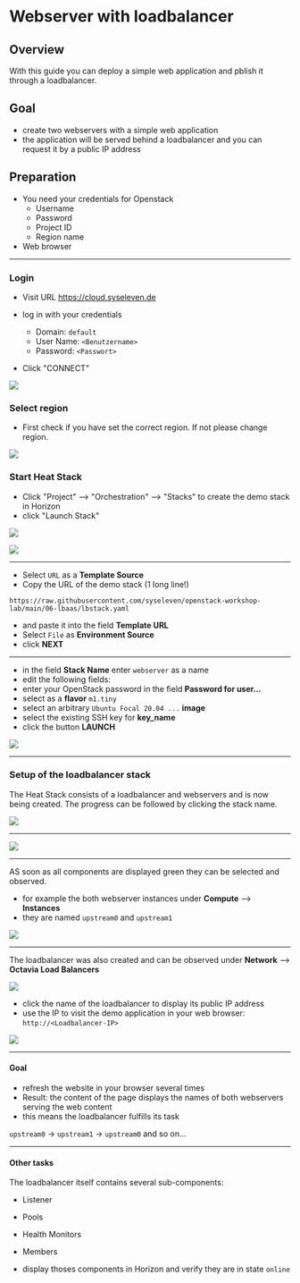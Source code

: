# Webserver with loadbalancer

## Overview

With this guide you can deploy a simple web application and pblish it through a loadbalancer.

## Goal

* create two webservers with a simple web application
* the application will be served behind a loadbalancer and you can request it by a public IP address

## Preparation

* You need your credentials for Openstack
  * Username
  * Password
  * Project ID
  * Region name
* Web browser

---

### Login

* Visit URL https://cloud.syseleven.de

* log in with your credentials
  * Domain: `default`
  * User Name: `<Benutzername>`
  * Password: `<Passwort>`
* Click "CONNECT"

![](images/001-login-window.png)

### Select region

* First check if you have set the correct region. If not please change region.

![](images/002-select-region.png)

### Start Heat Stack

* Click "Project" --> "Orchestration" --> "Stacks" to create the demo stack in Horizon
* click "Launch Stack"

![](images/003-orchestration-stacks.png)

![](images/04-select-stack-template.png)

---

* Select `URL` as a **Template Source**
* Copy the URL of the demo stack (1 long line!)

`https://raw.githubusercontent.com/syseleven/openstack-workshop-lab/main/06-lbaas/lbstack.yaml`

* and paste it into the field **Template URL**
* Select `File` as **Environment Source**
* click **NEXT**

---

* in the field **Stack Name** enter `webserver` as a name
* edit the following fields:
* enter your OpenStack password in the field **Password for user...**
* select as a **flavor** `m1.tiny`
* select an arbitrary `Ubuntu Focal 20.04 ...` **image**
* select the existing SSH key for **key_name**
* click the button **LAUNCH**

![](images/005-launch-webserver-stack.png)

---

### Setup of the loadbalancer stack

The Heat Stack consists of a loadbalancer and webservers and is now being created.
The progress can be followed by clicking the stack name.

![](images/006-webserver-stack-complete.png)

---

![](images/007-webserver-stack-topology.png)

---

AS soon as all components are displayed green they can be selected and observed.

* for example the both webserver instances under **Compute** --> **Instances**
* they are named `upstream0` and `upstream1`

![](images/008-webserver-instances.png)

---

The loadbalancer was also created and can be observed under **Network** --> **Octavia Load Balancers**

![](images/009-webserver-loadbalancer.png)

* click the name of the loadbalancer to display its public IP address
* use the IP to visit the demo application in your web browser: `http://<Loadbalancer-IP>`


![](images/010-loadbalancer-public-ip.png)

---

#### Goal

* refresh the website in your browser several times
* Result: the content of the page displays the names of both webservers serving the web content
* this means the loadbalancer fulfills its task

`upstream0` -> `upstream1` -> `upstream0` and so on...

---

#### Other tasks

The loadbalancer itself contains several sub-components:

* Listener
* Pools
* Health Monitors
* Members

* display thoses components in Horizon and verify they are in state `online`

